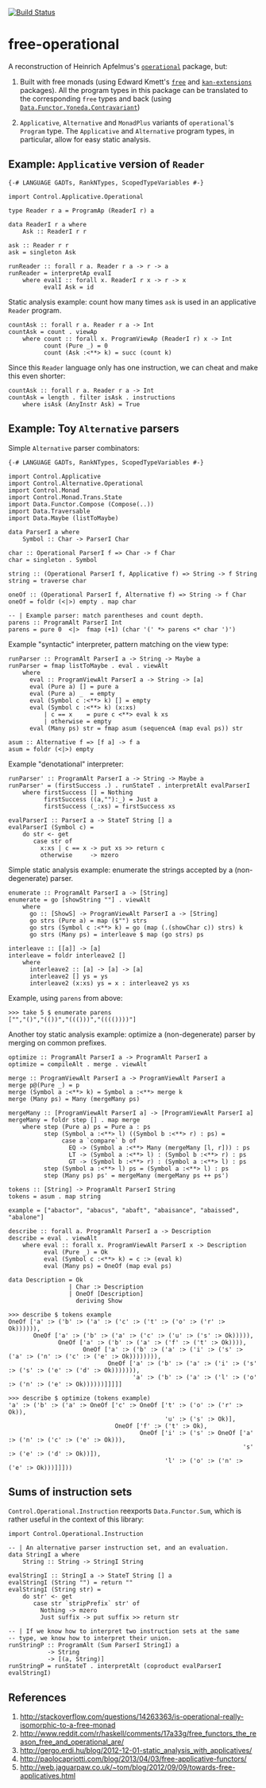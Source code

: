 [![Build Status](https://secure.travis-ci.org/sacundim/free-operational.png)](http://travis-ci.org/sacundim/free-operational)

free-operational
================

A reconstruction of Heinrich Apfelmus's
[`operational`](http://hackage.haskell.org/package/operational)
package, but:

1. Built with free monads (using Edward Kmett's
   [`free`](http://hackage.haskell.org/package/free) and
   [`kan-extensions`](http://hackage.haskell.org/package/kan-extensions)
   packages).  All the program types in this package can be translated
   to the corresponding `free` types and back (using
   [`Data.Functor.Yoneda.Contravariant`](http://hackage.haskell.org/packages/archive/kan-extensions/latest/doc/html/Data-Functor-Yoneda-Contravariant.html))

2. `Applicative`, `Alternative` and `MonadPlus` variants of
   `operational`'s `Program` type.  The `Applicative` and
   `Alternative` program types, in particular, allow for easy static
   analysis.


Example: `Applicative` version of `Reader`
------------------------------------------

    {-# LANGUAGE GADTs, RankNTypes, ScopedTypeVariables #-}

    import Control.Applicative.Operational

    type Reader r a = ProgramAp (ReaderI r) a

    data ReaderI r a where
        Ask :: ReaderI r r

    ask :: Reader r r
    ask = singleton Ask

    runReader :: forall r a. Reader r a -> r -> a
    runReader = interpretAp evalI
        where evalI :: forall x. ReaderI r x -> r -> x
              evalI Ask = id

Static analysis example: count how many times `ask` is used in an
applicative `Reader` program.

    countAsk :: forall r a. Reader r a -> Int
    countAsk = count . viewAp
        where count :: forall x. ProgramViewAp (ReaderI r) x -> Int
              count (Pure _) = 0
              count (Ask :<**> k) = succ (count k)

Since this `Reader` language only has one instruction, we can cheat
and make this even shorter:

    countAsk :: forall r a. Reader r a -> Int
    countAsk = length . filter isAsk . instructions
        where isAsk (AnyInstr Ask) = True


Example: Toy `Alternative` parsers
----------------------------------

Simple `Alternative` parser combinators:

    {-# LANGUAGE GADTs, RankNTypes, ScopedTypeVariables #-}

    import Control.Applicative
    import Control.Alternative.Operational
    import Control.Monad
    import Control.Monad.Trans.State
    import Data.Functor.Compose (Compose(..))
    import Data.Traversable
    import Data.Maybe (listToMaybe)

    data ParserI a where
        Symbol :: Char -> ParserI Char
    
    char :: Operational ParserI f => Char -> f Char
    char = singleton . Symbol
    
    string :: (Operational ParserI f, Applicative f) => String -> f String
    string = traverse char
    
    oneOf :: (Operational ParserI f, Alternative f) => String -> f Char
    oneOf = foldr (<|>) empty . map char
    
    -- | Example parser: match parentheses and count depth.
    parens :: ProgramAlt ParserI Int
    parens = pure 0  <|>  fmap (+1) (char '(' *> parens <* char ')')

Example "syntactic" interpreter, pattern matching on the view type:

    runParser :: ProgramAlt ParserI a -> String -> Maybe a
    runParser = fmap listToMaybe . eval . viewAlt
        where
          eval :: ProgramViewAlt ParserI a -> String -> [a]
          eval (Pure a) [] = pure a
          eval (Pure a) _  = empty
          eval (Symbol c :<**> k) [] = empty
          eval (Symbol c :<**> k) (x:xs) 
              | c == x    = pure c <**> eval k xs
              | otherwise = empty
          eval (Many ps) str = fmap asum (sequenceA (map eval ps)) str
    
    asum :: Alternative f => [f a] -> f a
    asum = foldr (<|>) empty

Example "denotational" interpreter:

    runParser' :: ProgramAlt ParserI a -> String -> Maybe a
    runParser' = (firstSuccess .) . runStateT . interpretAlt evalParserI
        where firstSuccess [] = Nothing
              firstSuccess ((a,""):_) = Just a
              firstSuccess (_:xs) = firstSuccess xs
    
    evalParserI :: ParserI a -> StateT String [] a
    evalParserI (Symbol c) = 
        do str <- get
           case str of
             x:xs | c == x -> put xs >> return c
             otherwise     -> mzero

Simple static analysis example: enumerate the strings accepted by a
(non-degenerate) parser.

    enumerate :: ProgramAlt ParserI a -> [String]
    enumerate = go [showString ""] . viewAlt
        where
          go :: [ShowS] -> ProgramViewAlt ParserI a -> [String]
          go strs (Pure a) = map ($"") strs
          go strs (Symbol c :<**> k) = go (map (.(showChar c)) strs) k
          go strs (Many ps) = interleave $ map (go strs) ps
    
    interleave :: [[a]] -> [a]
    interleave = foldr interleave2 []
        where
          interleave2 :: [a] -> [a] -> [a]
          interleave2 [] ys = ys
          interleave2 (x:xs) ys = x : interleave2 ys xs

Example, using `parens` from above:

    >>> take 5 $ enumerate parens
    ["","()","(())","((()))","(((())))"]

Another toy static analysis example: optimize a (non-degenerate)
parser by merging on common prefixes.

    optimize :: ProgramAlt ParserI a -> ProgramAlt ParserI a
    optimize = compileAlt . merge . viewAlt
    
    merge :: ProgramViewAlt ParserI a -> ProgramViewAlt ParserI a
    merge p@(Pure _) = p
    merge (Symbol a :<**> k) = Symbol a :<**> merge k
    merge (Many ps) = Many (mergeMany ps)
    
    mergeMany :: [ProgramViewAlt ParserI a] -> [ProgramViewAlt ParserI a]
    mergeMany = foldr step [] . map merge
        where step (Pure a) ps = Pure a : ps
              step (Symbol a :<**> l) ((Symbol b :<**> r) : ps) =
                   case a `compare` b of
                     EQ -> (Symbol a :<**> Many (mergeMany [l, r])) : ps
                     LT -> (Symbol a :<**> l) : (Symbol b :<**> r) : ps
                     GT -> (Symbol b :<**> r) : (Symbol a :<**> l) : ps
              step (Symbol a :<**> l) ps = (Symbol a :<**> l) : ps
              step (Many ps) ps' = mergeMany (mergeMany ps ++ ps')

    tokens :: [String] -> ProgramAlt ParserI String 
    tokens = asum . map string
    
    example = ["abactor", "abacus", "abaft", "abaisance", "abaissed", "abalone"]
    
    describe :: forall a. ProgramAlt ParserI a -> Description
    describe = eval . viewAlt
        where eval :: forall x. ProgramViewAlt ParserI x -> Description
              eval (Pure _) = Ok
              eval (Symbol c :<**> k) = c :> (eval k)
              eval (Many ps) = OneOf (map eval ps)
    
    data Description = Ok
                     | Char :> Description
                     | OneOf [Description] 
                       deriving Show

    >>> describe $ tokens example
    OneOf ['a' :> ('b' :> ('a' :> ('c' :> ('t' :> ('o' :> ('r' :> Ok)))))),
           OneOf ['a' :> ('b' :> ('a' :> ('c' :> ('u' :> ('s' :> Ok))))),
                  OneOf ['a' :> ('b' :> ('a' :> ('f' :> ('t' :> Ok)))),
                         OneOf ['a' :> ('b' :> ('a' :> ('i' :> ('s' :> ('a' :> ('n' :> ('c' :> ('e' :> Ok)))))))),
                                OneOf ['a' :> ('b' :> ('a' :> ('i' :> ('s' :> ('s' :> ('e' :> ('d' :> Ok))))))),
                                       'a' :> ('b' :> ('a' :> ('l' :> ('o' :> ('n' :> ('e' :> Ok))))))]]]]]

    >>> describe $ optimize (tokens example)
    'a' :> ('b' :> ('a' :> OneOf ['c' :> OneOf ['t' :> ('o' :> ('r' :> Ok)),
                                                'u' :> ('s' :> Ok)],
                                  OneOf ['f' :> ('t' :> Ok),
                                         OneOf ['i' :> ('s' :> OneOf ['a' :> ('n' :> ('c' :> ('e' :> Ok))),
                                                                      's' :> ('e' :> ('d' :> Ok))]),
                                                'l' :> ('o' :> ('n' :> ('e' :> Ok)))]]]))


Sums of instruction sets
------------------------

`Control.Operational.Instruction` reexports `Data.Functor.Sum`,
which is rather useful in the context of this library:

    import Control.Operational.Instruction
    
    -- | An alternative parser instruction set, and an evaluation.
    data StringI a where
        String :: String -> StringI String
    
    evalStringI :: StringI a -> StateT String [] a
    evalStringI (String "") = return ""
    evalStringI (String str) = 
        do str' <- get
           case str `stripPrefix` str' of
             Nothing -> mzero
             Just suffix -> put suffix >> return str
    
    -- | If we know how to interpret two instruction sets at the same
    -- type, we know how to interpret their union.
    runStringP :: ProgramAlt (Sum ParserI StringI) a
               -> String
               -> [(a, String)]
    runStringP = runStateT . interpretAlt (coproduct evalParserI evalStringI)


References
----------

1. http://stackoverflow.com/questions/14263363/is-operational-really-isomorphic-to-a-free-monad
2. http://www.reddit.com/r/haskell/comments/17a33g/free_functors_the_reason_free_and_operational_are/
3. http://gergo.erdi.hu/blog/2012-12-01-static_analysis_with_applicatives/
4. http://paolocapriotti.com/blog/2013/04/03/free-applicative-functors/
5. http://web.jaguarpaw.co.uk/~tom/blog/2012/09/09/towards-free-applicatives.html
